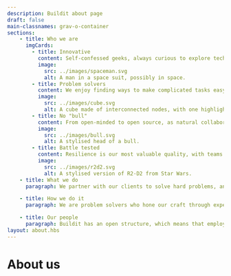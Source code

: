```yaml
---
description: Buildit about page
draft: false
main-classnames: grav-o-container
sections: 
    - title: Who we are
      imgCards:
        - title: Innovative
          content: Self-confessed geeks, always curious to explore technology and better ways of working that deliver maximum business impact.
          image:
            src: ../images/spaceman.svg
            alt: A man in a space suit, possibly in space.
        - title: Problem solvers
          content: We enjoy finding ways to make complicated tasks easy. We tackle root-causes, not symptoms. We are user-centric but keep an eye on the big picture.
          image:
            src: ../images/cube.svg
            alt: A cube made of interconnected nodes, with one highlighted node.
        - title: No "bull"
          content: From open-minded to open source, as natural collaborators, we are not afraid to 'do the right thing' for our clients and their customers.
          image:
            src: ../images/bull.svg
            alt: A stylised head of a bull.
        - title: Battle tested
          content: Resilience is our most valuable quality, with teams that own, commit and have the ability to adapt to unique organisational aspirations and challenges.
          image:
            src: ../images/r2d2.svg
            alt: A stylised version of R2-D2 from Star Wars.
    - title: What we do
      paragraph: We partner with our clients to solve hard problems, and help them deliver world-class products.We help them improve the way they solve business problems, ultimately changing the way they change.We help organisations understand what they need to do to survive in an ever more rapidly changing world.True transformation only happens when change touches all areas of a company. We believe that change must be holistic and consider all aspects of the organisational stack, from recruitment to procurement, from operations to engineering, and from sales to support. We call this vertical transformation.Read more about some of the technical challenges we've faced, and our thoughts on Design Systems on our Medium blog.

    - title: How we do it
      paragraph: We are problem solvers who hone our craft through experimentation, continuous improvement and systems thinking.We are pragmatic partners who seek out the challenging work in all engagements, whether at enterprise scale or startup speed. This requires us to not only be able to do what "good looks like", but to stand in the middle of something not so good and positively influence the outcome day to day.We enable learning behaviours through high psychological safety; we empower people through trust and autonomy. Read more how we approach organisational change on our Medium blog.

    - title: Our people
      paragraph: Buildit has an open structure, which means that employees work within wide boundaries. The environment and culture, which is shaped by Buildit’s people, is driven by several key factors including transparency, curiosity, inclusivity, pragmatism and responsibility. Buildit employees work in an environment where everyone is encouraged to continually develop through a cohesive unit of learning, and perhaps more importantly, given the autonomy to do so. We are part of the larger Wipro network and partner with.
layout: about.hbs
---
```

# About us
